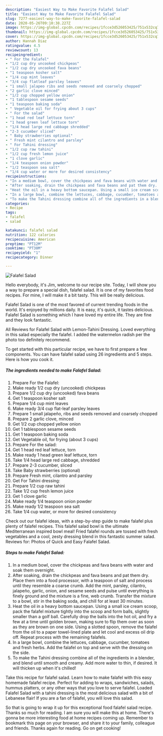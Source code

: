```yaml
---
description: "Easiest Way to Make Favorite Falafel Salad"
title: "Easiest Way to Make Favorite Falafel Salad"
slug: 7277-easiest-way-to-make-favorite-falafel-salad
date: 2020-05-26T09:10:38.227Z
image: https://img-global.cpcdn.com/recipes/1fcce3d526053425/751x532cq70/falafel-salad-recipe-main-photo.jpg
thumbnail: https://img-global.cpcdn.com/recipes/1fcce3d526053425/751x532cq70/falafel-salad-recipe-main-photo.jpg
cover: https://img-global.cpcdn.com/recipes/1fcce3d526053425/751x532cq70/falafel-salad-recipe-main-photo.jpg
author: Hannah Diaz
ratingvalue: 4.5
reviewcount: 13
recipeingredient:
- " For the Falafel"
- "1/2 cup dry uncooked chickpeas"
- "1/2 cup dry uncooked fava beans"
- "1 teaspoon kosher salt"
- "1/4 cup mint leaves"
- "3/4 cup flatleaf parsley leaves"
- "1 small jalapeo ribs and seeds removed and coarsely chopped"
- "2 garlic clove minced"
- "1/2 cup chopped yellow onion"
- "1 tablespoon sesame seeds"
- "1 teaspoon baking soda"
- " Vegetable oil for frying about 3 cups"
- " For the salad"
- "1 head red leaf lettuce torn"
- "1 head green leaf lettuce torn"
- "1/4 head large red cabbage shredded"
- "2-3 cucumber sliced"
- " Baby strawberries optional"
- " Fresh mint cilantro and parsley"
- " For Tahini dressing"
- "1/2 cup raw tahini"
- "1/2 cup fresh lemon juice"
- "1 clove garlic"
- "1/4 teaspoon onion powder"
- "1/2 teaspoon sea salt"
- "1/4 cup water or more for desired consistency"
recipeinstructions:
- "In a medium bowl, cover the chickpeas and fava beans with water and soak them overnight."
- "After soaking, drain the chickpeas and fava beans and pat them dry. Place them into a food processor, with a teaspoon of salt and process until they resemble a coarse crumb. Add the mint, parsley, cilantro, jalapeño, garlic, onion, and sesame seeds and pulse until everything is finely ground and the mixture is a fine, web crumb. Transfer the mixture to a bowl, stir in the baking soda, and chill for at least 30 minutes."
- "Heat the oil in a heavy bottom saucepan. Using a small ice cream scoop, pack the falafel mixture tightly into the scoop and form balls, slightly smaller than a golf ball. Carefully drop the balls into the hot oil, and fry a few at a time until golden brown, making sure to flip them over as soon as they are brown on one side. Using a slotted spoon, remove the falafel from the oil to a paper towel-lined plate and let cool and excess oil drip off. Repeat process with the remaining falafels."
- "In a large bowl, combine the lettuces, cabbage, cucumber, tomatoes and fresh herbs. Add the falafel on top and serve with the dressing on the side."
- "To make the Tahini dressing combine all of the ingredients in a blender, and blend until smooth and creamy. Add more water to thin, if desired. It will thicken up when it&#39;s chilled!"
categories:
- Recipe
tags:
- falafel
- salad

katakunci: falafel salad 
nutrition: 122 calories
recipecuisine: American
preptime: "PT12M"
cooktime: "PT30M"
recipeyield: "1"
recipecategory: Dinner

---
```



![Falafel Salad](https://img-global.cpcdn.com/recipes/1fcce3d526053425/751x532cq70/falafel-salad-recipe-main-photo.jpg)

Hello everybody, it's Jim, welcome to our recipe site. Today, I will show you a way to prepare a special dish, falafel salad. It is one of my favorites food recipes. For mine, I will make it a bit tasty. This will be really delicious.

Falafel Salad is one of the most favored of current trending foods in the world. It's enjoyed by millions daily. It is easy, it's quick, it tastes delicious. Falafel Salad is something which I have loved my entire life. They are fine and they look fantastic.

All Reviews for Falafel Salad with Lemon-Tahini Dressing. Loved everything in this salad especially the falafel. I added the watermelon radish per the photo too definitely recommend.


To get started with this particular recipe, we have to first prepare a few components. You can have falafel salad using 26 ingredients and 5 steps. Here is how you cook it.

<!--inarticleads1-->

##### The ingredients needed to make Falafel Salad:

1. Prepare  For the Falafel:
1. Make ready 1/2 cup dry (uncooked) chickpeas
1. Prepare 1/2 cup dry (uncooked) fava beans
1. Get 1 teaspoon kosher salt
1. Prepare 1/4 cup mint leaves
1. Make ready 3/4 cup flat-leaf parsley leaves
1. Prepare 1 small jalapeño, ribs and seeds removed and coarsely chopped
1. Prepare 2 garlic clove, minced
1. Get 1/2 cup chopped yellow onion
1. Get 1 tablespoon sesame seeds
1. Get 1 teaspoon baking soda
1. Get  Vegetable oil, for frying (about 3 cups)
1. Prepare  For the salad:
1. Get 1 head red leaf lettuce, torn
1. Make ready 1 head green leaf lettuce, torn
1. Take 1/4 head large red cabbage, shredded
1. Prepare 2-3 cucumber, sliced
1. Take  Baby strawberries (optional)
1. Prepare  Fresh mint, cilantro and parsley
1. Get  For Tahini dressing:
1. Prepare 1/2 cup raw tahini
1. Take 1/2 cup fresh lemon juice
1. Get 1 clove garlic
1. Make ready 1/4 teaspoon onion powder
1. Make ready 1/2 teaspoon sea salt
1. Take 1/4 cup water, or more for desired consistency


Check out our falafel ideas, with a step-by-step guide to make falafel plus plenty of falafel recipes. This falafel salad bowl is the ultimate Mediterranean inspired bowl meal! Fried falafel rounds are tossed with fresh vegetables and a cool, zesty dressing blend in this fantastic summer salad. Reviews for: Photos of Quick and Easy Falafel Salad. 

<!--inarticleads2-->

##### Steps to make Falafel Salad:

1. In a medium bowl, cover the chickpeas and fava beans with water and soak them overnight.
1. After soaking, drain the chickpeas and fava beans and pat them dry. Place them into a food processor, with a teaspoon of salt and process until they resemble a coarse crumb. Add the mint, parsley, cilantro, jalapeño, garlic, onion, and sesame seeds and pulse until everything is finely ground and the mixture is a fine, web crumb. Transfer the mixture to a bowl, stir in the baking soda, and chill for at least 30 minutes.
1. Heat the oil in a heavy bottom saucepan. Using a small ice cream scoop, pack the falafel mixture tightly into the scoop and form balls, slightly smaller than a golf ball. Carefully drop the balls into the hot oil, and fry a few at a time until golden brown, making sure to flip them over as soon as they are brown on one side. Using a slotted spoon, remove the falafel from the oil to a paper towel-lined plate and let cool and excess oil drip off. Repeat process with the remaining falafels.
1. In a large bowl, combine the lettuces, cabbage, cucumber, tomatoes and fresh herbs. Add the falafel on top and serve with the dressing on the side.
1. To make the Tahini dressing combine all of the ingredients in a blender, and blend until smooth and creamy. Add more water to thin, if desired. It will thicken up when it&#39;s chilled!


Take this recipe for falafel salad. Learn how to make falafel with this easy homemade falafel recipe. Perfect for adding to wraps, sandwiches, salads, hummus platters, or any other ways that you love to serve falafel. Loaded Falafel Salad with a tahini dressing is the most delicious salad with a bit of Lebanese flair! If you are a fan of falafel, you will love this salad. 

So that is going to wrap it up for this exceptional food falafel salad recipe. Thanks so much for reading. I am sure you will make this at home. There's gonna be more interesting food at home recipes coming up. Remember to bookmark this page on your browser, and share it to your family, colleague and friends. Thanks again for reading. Go on get cooking!
